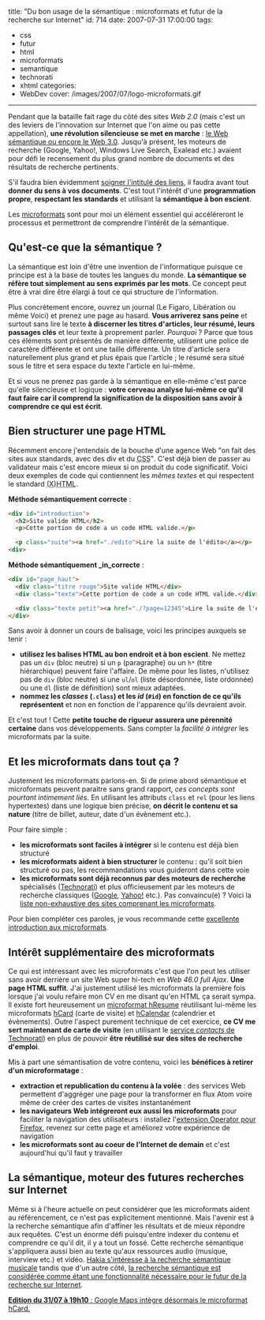 title: "Du bon usage de la sémantique : microformats et futur de la recherche sur Internet"
id: 714
date: 2007-07-31 17:00:00
tags:
- css
- futur
- html
- microformats
- semantique
- technorati
- xhtml
categories:
- WebDev
cover: /images/2007/07/logo-microformats.gif
---


Pendant que la bataille fait rage du côté des sites _Web 2.0_ (mais c'est un des leviers de l'innovation sur Internet que l'on aime ou pas cette appellation), **une révolution silencieuse se met en marche** : [le Web sémantique ou encore le Web 3.0](http://affordance.typepad.com/mon_weblog/2006/11/web_30_donnes_o.html).
Jusqu'à présent, les moteurs de recherche (Google, Yahoo!, Windows Live Search, Exalead etc.) avaient pour défi le recensement du plus grand nombre de documents et des résultats de recherche pertinents.

S'il faudra bien évidemment [soigner l'intitulé des liens](http://fr.opquast.com/bonnes-pratiques/fiche/167), il faudra avant tout **donner du sens à vos documents**. C'est tout l'intérêt d'une **programmation propre**, **respectant les standards** et utilisant la **sémantique à bon escient**.

Les [microformats](http://microformats.org) sont pour moi un élément essentiel qui accéléreront le processus et permettront de comprendre l'intérêt de la sémantique.
<!--more-->

## Qu'est-ce que la sémantique ?

La sémantique est loin d'être une invention de l'informatique puisque ce principe est à la base de toutes les langues du monde. **La sémantique se réfère tout simplement au sens exprimés par les mots**. Ce concept peut être à vrai dire être élargi à tout ce qui structure de l'information.

Plus concrètement encore, ouvrez un journal (Le Figaro, Libération ou même Voici) et prenez une page au hasard. **Vous arriverez sans peine** et surtout sans lire le texte **à discerner les titres d'articles, leur résumé, leurs passages clés** et leur texte à proprement parler. _Pourquoi_ ? Parce que tous ces éléments sont présentés de manière différente, utilisent une police de caractère différente et ont une taille différente. Un titre d'article sera naturellement plus grand et plus épais que l'article ; le résumé sera situé sous le titre et sera espace du texte l'article en lui-même.

Et si vous ne prenez pas garde à la sémantique en elle-même c'est parce qu'elle silencieuse et logique : **votre cerveau analyse lui-même ce qu'il faut faire car il comprend la signification de la disposition sans avoir à comprendre ce qui est écrit**.

## Bien structurer une page HTML

Récemment encore j'entendais de la bouche d'une agence Web <q>on fait des sites aux standards, avec des div et du <acronym title="Cascading Style Sheet">CSS</acronym></q>. C'est déjà bien de passer au validateur mais c'est encore mieux si on produit du code significatif.
Voici deux exemples de code qui contiennent les _mêmes textes_ et qui respectent le standard <acronym title="eXtensible HyperText Markup Language">(X)HTML</acronym>.

**Méthode sémantiquement correcte** :

```html
<div id="introduction">
  <h2>Site valide HTML</h2>
  <p>Cette portion de code a un code HTML valide.</p>

  <p class="suite"><a href="./edito">Lire la suite de l'édito</a></p>
<div>
```

**Méthode sémantiquement _in_correcte** :

```html
<div id="page_haut">
  <div class="titre rouge">Site valide HTML</div>
  <div class="texte">Cette portion de code a un code HTML valide.</div>

  <div class="texte petit"><a href="./?page=12345">Lire la suite de l'édito</a></div>
</div>
```

Sans avoir à donner un cours de balisage, voici les principes auxquels se tenir :

*   **utilisez les balises HTML au bon endroit et à bon escient**. Ne mettez pas un `div` (bloc neutre) si un `p` (paragraphe) ou un `h*` (titre hiérarchique) peuvent faire l'affaire. De même pour les listes, n'utilisez pas de `div` (bloc neutre) si une `ul`/`ol` (liste désordonnée, liste ordonnée) ou une `dl` (liste de définition) sont mieux adaptées.
*   **nommez les _classes_ (`.class`) et les _id_ (`#id`) en fonction de ce qu'ils représentent** et non en fonction de l'apparence qu'ils devraient avoir.

Et c'est tout ! Cette **petite touche de rigueur assurera une pérennité certaine** dans vos développements. Sans compter la _facilité à intégrer_ les microformats par la suite.

## Et les microformats dans tout ça ?

Justement les microformats parlons-en. Si de prime abord sémantique et microformats peuvent paraitre sans grand rapport, _ces concepts sont pourtant intimement liés_. En utilisant les attributs `class` et `rel` (pour les liens hypertextes) dans une logique bien précise, **on décrit le contenu et sa nature** (titre de billet, auteur, date d'un évènement etc.).

Pour faire simple :

*   **les microformats sont faciles à intégrer** si le contenu est déjà bien structuré
*   **les microformats aident à bien structurer** le contenu : qu'il soit bien structuré ou pas, les recommandations vous guideront dans cette voie
*   **les microformats sont déjà reconnus par des moteurs de recherche** spécialisés ([Technorati](http://technorati.com/)) et plus officieusement par les moteurs de recherche classiques ([Google](http://www.google.com), [Yahoo!](http://search.yahoo.com) etc.). Pas convaincu(e) ? Voici la [liste non-exhaustive des sites comprenant les microformats](http://microformats.org/wiki/implementations-fr).

Pour bien compléter ces paroles, je vous recommande cette [excellente introduction aux microformats](http://fredericdevillamil.com/presentations/2006/que-sont-les-microformats/index.html).

## Intérêt supplémentaire des microformats

Ce qui est intéressant avec les microformats c'est que l'on peut les utiliser sans avoir derrière un site Web super hi-tech en _Web 46.0 full Ajax_. **Une page HTML suffit**. J'ai justement utilisé les microformats la première fois lorsque j'ai voulu refaire mon CV en me disant qu'en HTML ça serait sympa. Il existe fort heureusement un [microformat hResume](http://microformats.org/wiki/hresume) réutilisant lui-même les microformats [hCard](http://microformats.org/wiki/hcard) (carte de visite) et [hCalendar](http://microformats.org/wiki/hcalendar) (calendrier et évènements).
Outre l'aspect purement technique de cet exercice, **ce CV me sert maintenant de carte de visite** (en utilisant le [service _contacts_ de Technorati](http://technorati.com/contacts/)) en plus de pouvoir **être réutilisé sur des sites de recherche d'emploi**.

Mis à part une sémantisation de votre contenu, voici les **bénéfices à retirer d'un microformatage** :

*   **extraction et republication du contenu à la volée** : des services Web permettent d'aggréger une page pour la transformer en flux Atom voire même de créer des cartes de visites instantanément
*   **les navigateurs Web intégreront eux aussi les microformats** pour faciliter la navigation des utilisateurs : installez l'[extension Operator pour Firefox](https://addons.mozilla.org/fr/firefox/addon/4106), revenez sur cette page et améliorez votre expérience de navigation
*   **les microformats sont au coeur de l'Internet de demain** et c'est aujourd'hui qu'il faut y travailler

## La sémantique, moteur des futures recherches sur Internet

Même si à l'heure actuelle on peut considérer que les microformats aident au référencement, ce n'est pas explicitement mentionné. Mais l'avenir est à la recherche sémantique afin d'affiner les résultats et de mieux répondre aux requêtes. C'est un énorme défi puisqu'entre indexer du contenu et comprendre ce qu'il dit, il y a tout un fossé. Cette recherche sémantique s'appliquera aussi bien au texte qu'aux ressources audio (musique, interview etc.) et vidéo.
[Hakia s'intéresse à la recherche sémantique musicale](http://arstechnica.com/articles/culture/hakia-semantic-search-set-to-music.ars) tandis que d'un autre côté, [la recherche sémantique est considérée comme étant une fonctionnalité nécessaire pour le futur de la recherche sur Internet](http://altsearchengines.com/2007/07/30/what-is-a-search-engine/).

<ins>**Edition du 31/07 à 19h10** : [Google Maps intègre désormais le microformat hCard](http://googlemapsapi.blogspot.com/2007/06/microformats-in-google-maps.html).</ins>